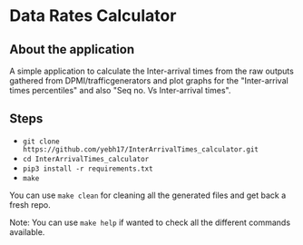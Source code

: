 # Data Rates Calculator

## About the application

A simple application to calculate the Inter-arrival times from the raw outputs gathered from DPMI/trafficgenerators and plot graphs for the "Inter-arrival times percentiles" and also "Seq no. Vs Inter-arrival times".

## Steps

- `git clone https://github.com/yebh17/InterArrivalTimes_calculator.git`
- `cd InterArrivalTimes_calculator`
- `pip3 install -r requirements.txt`
- `make`

You can use `make clean` for cleaning all the generated files and get back a fresh repo.

Note: You can use `make help` if wanted to check all the different commands available.